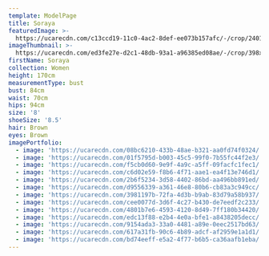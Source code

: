 ```yaml
---
template: ModelPage
title: Soraya
featuredImage: >-
  https://ucarecdn.com/c13ccd19-11c0-4ac2-8def-ee073b157afc/-/crop/2401x1119/0,413/-/preview/
imageThumbnail: >-
  https://ucarecdn.com/ed3fe27e-d2c1-48db-93a1-a96385ed08ae/-/crop/398x588/119,4/-/preview/
firstName: Soraya
collection: Women
height: 170cm
measurementType: bust
bust: 84cm
waist: 70cm
hips: 94cm
size: '8'
shoeSize: '8.5'
hair: Brown
eyes: Brown
imagePortfolio:
  - image: 'https://ucarecdn.com/08bc6210-433b-48ae-b321-aa0fd74f0324/'
  - image: 'https://ucarecdn.com/01f5795d-b003-45c5-99f0-7b55fc44f2e3/'
  - image: 'https://ucarecdn.com/f5cb0d60-9e9f-4a9c-a5ff-09facfc1fec1/'
  - image: 'https://ucarecdn.com/c6d02e59-f8b6-4f71-aae1-ea4f13e746d1/'
  - image: 'https://ucarecdn.com/2b6f5234-3d58-4402-86bd-aa496bb891ed/'
  - image: 'https://ucarecdn.com/d9556339-a361-46e8-80b6-cb83a3c949cc/'
  - image: 'https://ucarecdn.com/3981197b-72fa-4d3b-b9ab-83d79a58b937/'
  - image: 'https://ucarecdn.com/cee0077d-3d6f-4c27-b430-de7eedf2c233/'
  - image: 'https://ucarecdn.com/4801b7e6-4593-4120-8d49-7ff180b34420/'
  - image: 'https://ucarecdn.com/edc13f88-e2b4-4e0a-bfe1-a8438205decc/'
  - image: 'https://ucarecdn.com/9154ada3-33a0-4481-a89e-0eec2517bd63/'
  - image: 'https://ucarecdn.com/617a31fb-90c6-4b89-adcf-af2959e1a1d1/'
  - image: 'https://ucarecdn.com/bd74eeff-e5a2-4f77-b6b5-ca36aafb1eba/'
---
```


